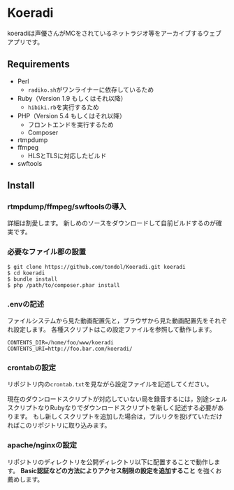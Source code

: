 Koeradi
====

koeradiは声優さんがMCをされているネットラジオ等をアーカイブするウェブアプリです。

Requirements
----

- Perl
    - `radiko.sh`がワンライナーに依存しているため
- Ruby（Version 1.9 もしくはそれ以降）
    - `hibiki.rb`を実行するため
- PHP（Version 5.4 もしくはそれ以降）
    - フロントエンドを実行するため
    - Composer
- rtmpdump
- ffmpeg
    - HLSとTLSに対応したビルド
- swftools

Install
----

### rtmpdump/ffmpeg/swftoolsの導入

詳細は割愛します。
新しめのソースをダウンロードして自前ビルドするのが確実です。

### 必要なファイル郡の設置

```
$ git clone https://github.com/tondol/Koeradi.git koeradi
$ cd koeradi
$ bundle install
$ php /path/to/composer.phar install
```

### .envの記述

ファイルシステムから見た動画配置先と，ブラウザから見た動画配置先をそれぞれ設定します。
各種スクリプトはこの設定ファイルを参照して動作します。

```
CONTENTS_DIR=/home/foo/www/koeradi
CONTENTS_URI=http://foo.bar.com/koeradi/
```

### crontabの設定

リポジトリ内の`crontab.txt`を見ながら設定ファイルを記述してください。

現在のダウンロードスクリプトが対応していない局を録音するには，別途シェルスクリプトなりRubyなりでダウンロードスクリプトを新しく記述する必要があります。
もし新しくスクリプトを追加した場合は，プルリクを投げていただければこのリポジトリに取り込みます。

### apache/nginxの設定

リポジトリのディレクトリを公開ディレクトリ以下に配置することで動作します。
**Basic認証などの方法によりアクセス制限の設定を追加すること** を強くお薦めします。

